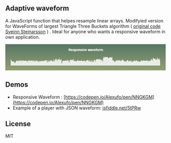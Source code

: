 ## Adaptive waveform

A JavaScript function that helpes resample linear arrays. Modifyied version for WaveForms of largest Triangle Three Buckets algorithm ( [original code Sveinn Steinarsson](https://github.com/sveinn-steinarsson/flot-downsample)  )
 . Ideal for anyone who wants a responsive waveform in own application.

![Responsive-waveform](https://github.com/Alexufo/Responsive-waveform/raw/master/2018-07-22_19-53-41.png "")


## Demos

* Responsive Waveform : [https://codepen.io/Alexufo/pen/NNGKGM](https://codepen.io/Alexufo/pen/NNGKGM)
* Example of a player with JSON waveform: [jsfiddle.net/5tPRw](http://jsfiddle.net/5tPRw/)
 
## License

MIT
